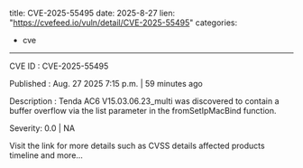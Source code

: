  
title: CVE-2025-55495
date: 2025-8-27
lien: "https://cvefeed.io/vuln/detail/CVE-2025-55495"
categories:
  - cve
---

CVE ID : CVE-2025-55495

Published :  Aug. 27
2025
7:15 p.m. | 59 minutes ago

Description : Tenda AC6 V15.03.06.23_multi was discovered to contain a buffer overflow via the list parameter in the fromSetIpMacBind function.

Severity: 0.0 | NA

Visit the link for more details
such as CVSS details
affected products
timeline
and more...
